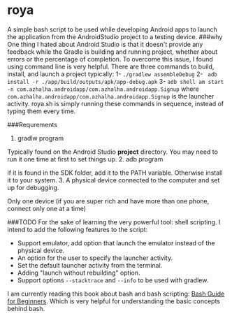 # roya
A simple bash script to be used while developing Android apps to launch the application from the AndroidStudio project to a testing device.
###why
One thing I hated about Android Studio is that it doesn't provide any feedback while the Gradle is building and running project, whether about errors or the percentage of completion. To overcome this issue, I found using command line is very helpful. There are three commands to build, install, and launch a project typically:
1- `./gradlew assembleDebug`
2- ` adb install -r ./app/build/outputs/apk/app-debug.apk`
3- `adb shell am start -n com.azhalha.androidapp/com.azhalha.androidapp.Signup`
where `com.azhalha.androidapp/com.azhalha.androidapp.Signup` is the launcher activity.
roya.sh is simply running these commands in sequence, instead of typing them every time.

###Requrements
1. gradlw program

Typically found on the Android Studio **project** directory. You may need to run it one time at first to set things up.
2. adb program

if it is found in the SDK folder, add it to the PATH variable. Otherwise install it to your system.
3. A physical device connected to the computer and set up for debugging.

Only one device (if you are super rich and have more than one phone, connect only one at a time)

###TODO
For the sake of learning the very powerful tool: shell scripting. I intend to add the following features to the script:
* Support emulator, add option that launch the emulator instead of the physical device.
* An option for the user to specify the launcher activity.
* Set the default launcher activity from the terminal.
* Adding "launch without rebuilding" option.
* Support options `--stacktrace` and `--info` to be used with gradlew.

I am currently reading this book about bash and bash scripting: [Bash Guide for Beginners](http://tille.garrels.be/training/bash/). Which is very helpful for understanding the basic concepts behind bash.
